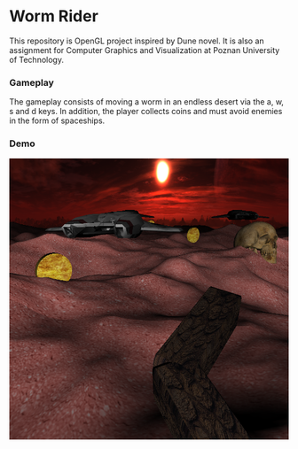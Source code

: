 # Worm Rider
This repository is OpenGL project inspired by Dune novel. It is also an assignment for Computer Graphics and Visualization at Poznan University of Technology.

### Gameplay
The gameplay consists of moving a worm in an endless desert via the a, w, s and d keys. In addition, the player collects coins and must avoid enemies in the form of spaceships.

### Demo
![](demo/gameplay.png)

